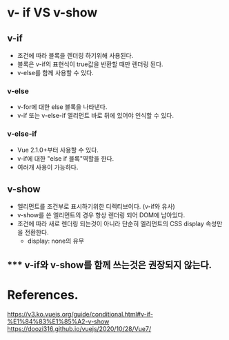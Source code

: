 # v- if VS v-show
## v-if
- 조건에 따라 블록을 렌더링 하기위해 사용된다.
- 블록은 v-if의 표현식이 true값을 반환할 때만 렌더링 된다.
- v-else를 함께 사용할 수 있다.

### v-else
- v-for에 대한 else 블록을 나타낸다.
- v-if 또는 v-else-if 엘리먼트 바로 뒤에 있어야 인식할 수 있다.

### v-else-if
- Vue 2.1.0+부터 사용할 수 있다.
- v-if에 대한 "else if 블록"역할을 한다.
- 여러개 사용이 가능하다.

## v-show 
- 엘리먼트를 조건부로 표시하기위한 디렉티브이다. (v-if와 유사)
- v-show를 쓴 엘리먼트의 경우 항상 렌더링 되어 DOM에 남아있다.
- 조건에 따라 새로 렌더링 되는것이 아니라 단순히 엘리먼트의 CSS display 속성만을 전환한다.
    - display: none의 유무

*** v-if와 v-show를 함께 쓰는것은 권장되지 않는다.
---
# References.
https://v3.ko.vuejs.org/guide/conditional.html#v-if-%E1%84%83%E1%85%A2-v-show
https://doozi316.github.io/vuejs/2020/10/28/Vue7/
